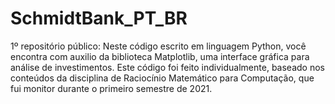 # SchmidtBank_PT_BR
 1º repositório público: Neste código escrito em linguagem Python, você encontra com auxilio da biblioteca Matplotlib, uma interface gráfica para análise de investimentos.
 Este código foi feito individualmente, baseado nos conteúdos da disciplina de Raciocínio Matemático para Computação, que fui monitor durante o primeiro semestre de 2021. 
